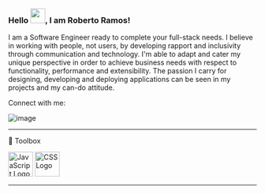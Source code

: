 ### Hello <img src="https://raw.githubusercontent.com/MartinHeinz/MartinHeinz/master/wave.gif" width="30px">, I am Roberto Ramos!

I am a Software Engineer ready to complete your full-stack needs. I believe in working with people, not users, by developing rapport and inclusivity through communication and technology. I'm able to adapt and cater my unique perspective in order to achieve business needs with respect to functionality, performance and extensibility. The passion I carry for designing, developing and deploying applications can be seen in my projects and my can-do attitude.

Connect with me:

![image](https://user-images.githubusercontent.com/66038058/115157373-e5ebce80-a056-11eb-8f11-cd7463dfd8d7.png)


--------

🧰 Toolbox

<img src="https://cdn.worldvectorlogo.com/logos/javascript.svg" alt="JavaScript Logo" width="50" height="50"/> 
<img src="https://cdn.worldvectorlogo.com/logos/css3.svg" alt="CSS Logo" width="50" height="50"/>

--------

